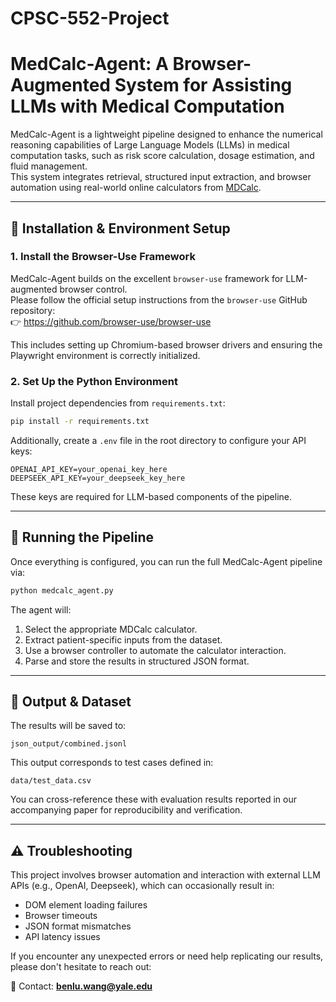 # CPSC-552-Project




# MedCalc-Agent: A Browser-Augmented System for Assisting LLMs with Medical Computation

MedCalc-Agent is a lightweight pipeline designed to enhance the numerical reasoning capabilities of Large Language Models (LLMs) in medical computation tasks, such as risk score calculation, dosage estimation, and fluid management.  
This system integrates retrieval, structured input extraction, and browser automation using real-world online calculators from [MDCalc](https://www.mdcalc.com).

---

## 🔧 Installation & Environment Setup

### 1. Install the Browser-Use Framework

MedCalc-Agent builds on the excellent `browser-use` framework for LLM-augmented browser control.  
Please follow the official setup instructions from the `browser-use` GitHub repository:  
👉 https://github.com/browser-use/browser-use

This includes setting up Chromium-based browser drivers and ensuring the Playwright environment is correctly initialized.

### 2. Set Up the Python Environment

Install project dependencies from `requirements.txt`:

```bash
pip install -r requirements.txt
````

Additionally, create a `.env` file in the root directory to configure your API keys:

```env
OPENAI_API_KEY=your_openai_key_here
DEEPSEEK_API_KEY=your_deepseek_key_here
```

These keys are required for LLM-based components of the pipeline.

---

## 🚀 Running the Pipeline

Once everything is configured, you can run the full MedCalc-Agent pipeline via:

```bash
python medcalc_agent.py
```

The agent will:

1. Select the appropriate MDCalc calculator.
2. Extract patient-specific inputs from the dataset.
3. Use a browser controller to automate the calculator interaction.
4. Parse and store the results in structured JSON format.

---

## 📁 Output & Dataset

The results will be saved to:

```
json_output/combined.jsonl
```

This output corresponds to test cases defined in:

```
data/test_data.csv
```

You can cross-reference these with evaluation results reported in our accompanying paper for reproducibility and verification.

---

## ⚠️ Troubleshooting

This project involves browser automation and interaction with external LLM APIs (e.g., OpenAI, Deepseek), which can occasionally result in:

* DOM element loading failures
* Browser timeouts
* JSON format mismatches
* API latency issues

If you encounter any unexpected errors or need help replicating our results, please don't hesitate to reach out:

📧 Contact: **[benlu.wang@yale.edu](mailto:benlu.wang@yale.edu)**
